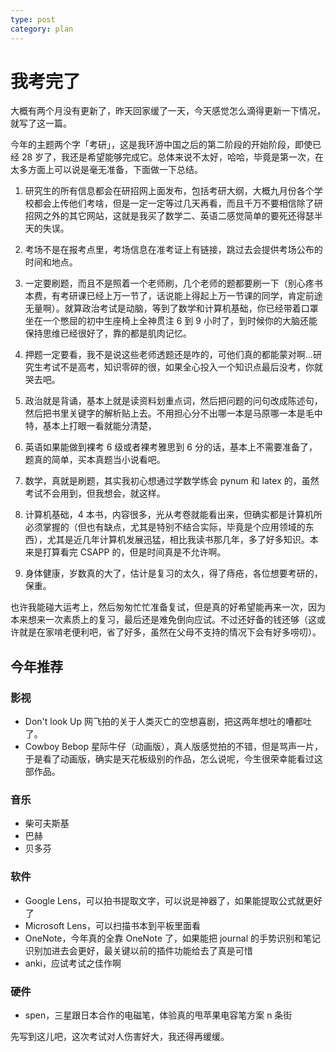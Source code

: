 ```yaml
---
type: post
category: plan
---
```


# 我考完了

大概有两个月没有更新了，昨天回家缓了一天，今天感觉怎么滴得更新一下情况，就写了这一篇。

今年的主题两个字「考研」，这是我环游中国之后的第二阶段的开始阶段，即使已经 28 岁了，我还是希望能够完成它。总体来说不太好，哈哈，毕竟是第一次，在太多方面上可以说是毫无准备，下面做一下总结。

1. 研究生的所有信息都会在研招网上面发布，包括考研大纲，大概九月份各个学校都会上传他们考啥，但是一定一定等过几天再看，而且千万不要相信除了研招网之外的其它网站，这就是我买了数学二、英语二感觉简单的要死还得瑟半天的失误。

2. 考场不是在报考点里，考场信息在准考证上有链接，跳过去会提供考场公布的时间和地点。

3. 一定要刷题，而且不是照着一个老师刷，几个老师的题都要刷一下（别心疼书本费，有考研课已经上万一节了，话说能上得起上万一节课的同学，肯定前途无量啊）。就算政治考试是动脑，等到了数学和计算机基础，你已经带着口罩坐在一个憋屈的初中生座椅上全神贯注 6 到 9 小时了，到时候你的大脑还能保持思维已经很好了，靠的都是肌肉记忆。

4. 押题一定要看，我不是说这些老师透题还是咋的，可他们真的都能蒙对啊...研究生考试不是高考，知识零碎的很，如果全心投入一个知识点最后没考，你就哭去吧。

5. 政治就是背诵，基本上就是读资料划重点词，然后把问题的问句改成陈述句，然后把书里关键字的解析贴上去。不用担心分不出哪一本是马原哪一本是毛中特，基本上打眼一看就能分清楚，

6. 英语如果能做到裸考 6 级或者裸考雅思到 6 分的话，基本上不需要准备了，题真的简单，买本真题当小说看吧。

7. 数学，真就是刷题，其实我初心想通过学数学练会 pynum 和 latex 的，虽然考试不会用到，但我想会，就这样。

8. 计算机基础，4 本书，内容很多，光从考卷就能看出来，但确实都是计算机所必须掌握的（但也有缺点，尤其是特别不结合实际，毕竟是个应用领域的东西），尤其是近几年计算机发展迅猛，相比我读书那几年，多了好多知识。本来是打算看完 CSAPP 的，但是时间真是不允许啊。

9. 身体健康，岁数真的大了，估计是复习的太久，得了痔疮，各位想要考研的，保重。

也许我能碰大运考上，然后匆匆忙忙准备复试，但是真的好希望能再来一次，因为本来想来一次素质上的复习，最后还是难免倒向应试。不过还好备的钱还够（这或许就是在家啃老便利吧，省了好多，虽然在父母不支持的情况下会有好多唠叨）。

## 今年推荐

### 影视

- Don't look Up 网飞拍的关于人类灭亡的空想喜剧，把这两年想吐的嘈都吐了。
- Cowboy Bebop 星际牛仔（动画版），真人版感觉拍的不错，但是骂声一片，于是看了动画版，确实是天花板级别的作品，怎么说呢，今生很荣幸能看过这部作品。

### 音乐

- 柴可夫斯基
- 巴赫
- 贝多芬

### 软件

- Google Lens，可以拍书提取文字，可以说是神器了，如果能提取公式就更好了
- Microsoft Lens，可以扫描书本到平板里面看
- OneNote，今年真的全靠 OneNote 了，如果能把 journal 的手势识别和笔记识别加进去会更好，最关键以前的插件功能给去了真是可惜
- anki，应试考试之佳作啊

### 硬件

- spen，三星跟日本合作的电磁笔，体验真的甩苹果电容笔方案 n 条街

先写到这儿吧，这次考试对人伤害好大，我还得再缓缓。

